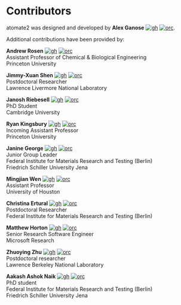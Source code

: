 # Contributors

[gh]: https://cdnjs.cloudflare.com/ajax/libs/octicons/8.5.0/svg/mark-github.svg
[orc]: ../_static/orcid.svg

atomate2 was designed and developed by **Alex Ganose** [![gh]][utf] [![orc]][0000-0002-4486-3321].

[utf]: https://github.com/utf
[0000-0002-4486-3321]: https://orcid.org/0000-0002-4486-3321

Additional contributions have been provided by:

**Andrew Rosen** [![gh]][Andrew-S-Rosen] [![orc]][0000-0002-0141-7006] \
Assistant Professor of Chemical & Biological Engineering \
Princeton University

[Andrew-S-Rosen]: https://github.com/Andrew-S-Rosen
[0000-0002-0141-7006]: https://orcid.org/0000-0002-0141-7006

**Jimmy-Xuan Shen** [![gh]][jmmshn] [![orc]][0000-0002-2743-7531] \
Postdoctoral Researcher \
Lawrence Livermore National Laboratory

[jmmshn]: https://github.com/jmmshn
[0000-0002-2743-7531]: https://orcid.org/0000-0002-2743-7531

**Janosh Riebesell** [![gh]][janosh] [![orc]][0000-0001-5233-3462]\
PhD Student \
Cambridge University

[janosh]: https://github.com/janosh
[0000-0001-5233-3462]: https://orcid.org/0000-0001-5233-3462

**Ryan Kingsbury** [![gh]][rkingsbury] [![orc]][0000-0002-7168-3967] \
Incoming Assistant Professor \
Princeton University

[rkingsbury]: https://github.com/rkingsbury
[0000-0002-7168-3967]: https://orcid.org/0000-0002-7168-3967

**Janine George** [![gh]][JaGeo] [![orc]][0000-0001-8907-0336] \
Junior Group Leader \
Federal Institute for Materials Research and Testing (Berlin) \
Friedrich Schiller University Jena

[JaGeo]: https://github.com/JaGeo
[0000-0001-8907-0336]: https://orcid.org/0000-0001-8907-0336

**Mingjian Wen** [![gh]][mjwen] [![orc]][0000-0003-0013-575X] \
Assistant Professor \
University of Houston

[mjwen]: https://github.com/mjwen
[0000-0003-0013-575X]: https://orcid.org0000-0003-0013-575X/

**Christina Ertural** [![gh]][QuantumChemist] [![orc]][0000-0002-7696-5824] \
Postdoctoral Researcher \
Federal Institute for Materials Research and Testing (Berlin)

[QuantumChemist]: https://github.com/QuantumChemist
[0000-0002-7696-5824]: https://orcid.org/0000-0002-7696-5824

**Matthew Horton** [![gh]][mkhorton] [![orc]][0000-0001-7777-8871] \
Senior Research Software Engineer \
Microsoft Research

[mkhorton]: https://github.com/mkhorton
[0000-0001-7777-8871]: https://orcid.org/0000-0001-7777-8871

**Zhuoying Zhu** [![gh]][zhuoying] [![orc]][0000-0003-1775-7651] \
Postdoctoral researcher\
Lawrence Berkeley National Laboratory

[zhuoying]: https://github.com/zhuoying
[0000-0003-1775-7651]: https://orcid.org/0000-0003-1775-7651

**Aakash Ashok Naik** [![gh]][naik-aakash] [![orc]][0000-0002-6071-6786] \
PhD student\
Federal Institute for Materials Research and Testing (Berlin) \
Friedrich Schiller University Jena

[naik-aakash]: https://github.com/naik-aakash
[0000-0002-6071-6786]: https://orcid.org/0000-0002-6071-6786
